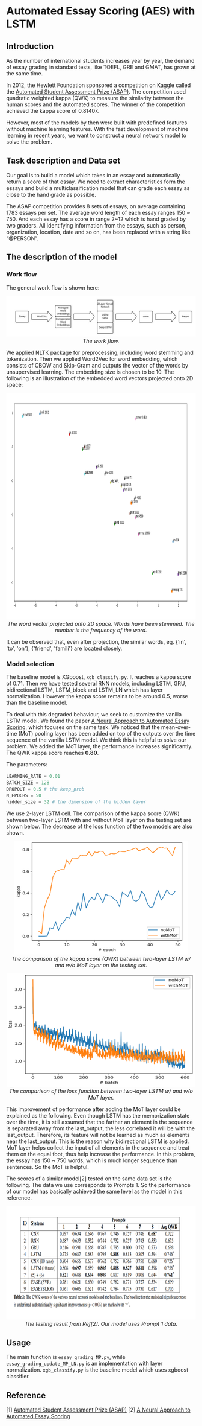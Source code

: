 # Automated Essay Scoring (AES) with LSTM

## Introduction
As the number of international students increases year by year, the demand of essay grading in standard tests, like TOEFL, GRE and
GMAT, has grown at the same time. 

In 2012, the Hewlett Foundation sponsored a competition on Kaggle called the [Automated Student Assessment Prize (ASAP)](https://www.kaggle.com/c/asap-aes). The competition used quadratic weighted kappa (QWK) to measure the similarity between the human scores and the automated scores. The winner of the competition achieved the kappa score of 0.81407.

However, most of the models by then were built with predefined features without machine learning features. With the fast development of machine learning in recent years, we want to construct a neural network model to solve the problem.

<!-- Basic structure of LSTM model:
<p align="center">
    <img src="./media/LSTM3-chain.png"><br/>
    <em>Basic structure of LSTM.</em>
</p> -->

## Task description and Data set
Our goal is to build a model which takes in an essay and automatically return a score of that essay. We need to extract characteristics form the essays and build a multiclassification model that can grade each essay as close to the hand grade as possible.

The ASAP competition provides 8 sets of essays, on average containing 1783 essays per set. The average word length of each essay ranges 150 ~ 750. And each essay has a score in range 2~12 which is hand graded by two graders. All identifying information from the essays, such as person, organization, location, date and so on, has been replaced with a string like “@PERSON”.


## The description of the model

### Work flow
The general work flow is shown here:
<p align="center">
    <img src="./media/workflow.png"><br/>
    <em>The work flow.</em>
</p>

We applied NLTK package for preprocessing, including word stemming and tokenization. Then we applied Word2Vec for word embedding, which consists of CBOW and Skip-Gram and outputs the vector of the words by unsupervised learning. The embedding size is chosen to be 10. The following is an illustration of the embedded word vectors projected onto 2D space:
<p align="center">
    <img width="1000" height="600" src="./media/word2vec_stemmed.png"><br/>
    <em>The word vector projected onto 2D space. Words have been stemmed. The number is the frequency of the word.</em>
</p>
It can be observed that, even after projection, the similar words, eg. {'in', 'to', 'on'}, {'friend', 'famili'} are located closely.

### Model selection

The baseline model is XGboost, `xgb_classify.py`. It reaches a kappa score of 0.71. Then we have tested several RNN models, including LSTM, GRU, bidirectional LSTM, LSTM_block and LSTM_LN which has layer normalization. However the kappa score remains to be around 0.5, worse than the baseline model.

To deal with this degraded behaviour, we seek to customize the vanilla LSTM model. We found the paper [A Neural Approach to Automated Essay Scoring](https://www.aclweb.org/anthology/D16-1193.pdf), which focuses on the same task. We noticed that the mean-over-time (MoT) pooling layer has been added on top of the outputs over the time sequence of the vanilla LSTM model. We think this is helpful to solve our problem. We added the MoT layer, the performance increases significantly. The QWK kappa score reaches **0.80**. 

The parameters:
```Python
LEARNING_RATE = 0.01
BATCH_SIZE = 128
DROPOUT = 0.5 # the keep_prob
N_EPOCHS = 50
hidden_size = 32 # the dimension of the hidden layer
```
We use 2-layer LSTM cell. The comparison of the kappa score (QWK) between two-layer LSTM with and without MoT layer on the testing set are shown below. The decrease of the loss function of the two models are also shown.

<p align="center">
    <img width="460" height="300" src="./media/lstm_noMPkappa.png"><br/>
    <em>The comparison of the kappa score (QWK) between two-layer LSTM w/ and w/o MoT layer on the testing set.</em>
</p>

<p align="center">
    <img width="500" height="300" src="./media/lstm_noMPloss.png"><br/>
    <em>The comparison of the loss function between two-layer LSTM w/ and w/o MoT layer.</em>
</p>

This improvement of performance after adding the MoT layer could be explained as the following. Even though LSTM has the memorization state over the time, it is still assumed that the farther an element in the sequence is separated away from the last_output, the less correlated it will be with the last_output. Therefore, its feature will not be learned as much as elements near the last_output. This is the reason why bidirectional LSTM is applied. MoT layer helps collect the input of all elements in the sequence and treat them on the equal foot, thus help increase the performance. In this problem, the essay has 150 ~ 750 words, which is much longer sequence than sentences. So the MoT is helpful.

The scores of a similar model[2] tested on the same data set is the following. The data we use corresponds to Prompts 1. So the performance of our model has basically achieved the same level as the model in this reference. 
<p align="center">
    <img width="1000" height="300" src="./media/data.png"><br/>
    <em>The testing result from Ref[2]. Our model uses Prompt 1 data.</em>
</p>


## Usage
The main function is `essay_grading_MP.py`, while `essay_grading_update_MP_LN.py` is an implementation with layer normalization. `xgb_classify.py` is the baseline model which uses xgboost classifier.

## Reference
[1] [Automated Student Assessment Prize (ASAP)](https://www.kaggle.com/c/asap-aes) 
[2] [A Neural Approach to Automated Essay Scoring](https://www.aclweb.org/anthology/D16-1193.pdf)